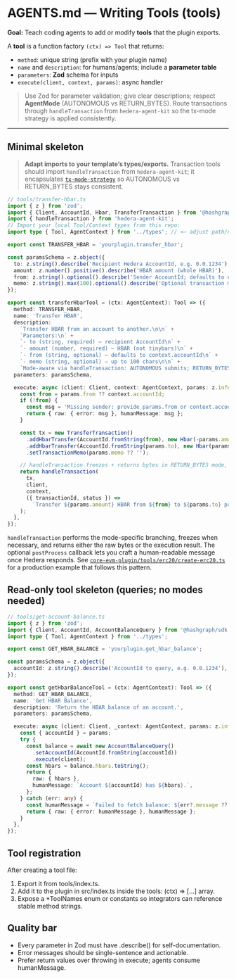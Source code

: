 # AGENTS.md — Writing Tools (tools)

**Goal:** Teach coding agents to add or modify **tools** that the plugin exports.

A **tool** is a function factory `(ctx) => Tool` that returns:

- `method`: unique string (prefix with your plugin name)
- `name` and `description`: for humans/agents; include a **parameter table**
- `parameters`: **Zod** schema for inputs
- `execute(client, context, params)`: async handler

> Use Zod for parameter validation; give clear descriptions; respect **AgentMode** (AUTONOMOUS vs RETURN_BYTES). Route transactions through `handleTransaction` from `hedera-agent-kit` so the tx-mode strategy is applied consistently.

---

## Minimal skeleton

> **Adapt imports to your template’s types/exports.** Transaction tools should import `handleTransaction` from `hedera-agent-kit`; it encapsulates [`tx-mode-strategy`](https://github.com/hashgraph/hedera-agent-kit/blob/main/typescript/src/shared/strategies/tx-mode-strategy.ts) so AUTONOMOUS vs RETURN_BYTES stays consistent.

```ts
// tools/transfer-hbar.ts
import { z } from 'zod';
import { Client, AccountId, Hbar, TransferTransaction } from '@hashgraph/sdk';
import { handleTransaction } from 'hedera-agent-kit';
// Import your local Tool/Context types from this repo:
import type { Tool, AgentContext } from '../types'; // <— adjust path/names

export const TRANSFER_HBAR = 'yourplugin.transfer_hbar';

const paramsSchema = z.object({
  to: z.string().describe('Recipient Hedera AccountId, e.g. 0.0.1234'),
  amount: z.number().positive().describe('HBAR amount (whole HBAR)'),
  from: z.string().optional().describe('Sender AccountId; defaults to context.accountId'),
  memo: z.string().max(100).optional().describe('Optional transaction memo'),
});

export const transferHbarTool = (ctx: AgentContext): Tool => ({
  method: TRANSFER_HBAR,
  name: 'Transfer HBAR',
  description:
    `Transfer HBAR from an account to another.\n\n` +
    `Parameters:\n` +
    `- to (string, required) — recipient AccountId\n` +
    `- amount (number, required) — HBAR (not tinybars)\n` +
    `- from (string, optional) — defaults to context.accountId\n` +
    `- memo (string, optional) — up to 100 chars\n\n` +
    `Mode-aware via handleTransaction: AUTONOMOUS submits; RETURN_BYTES returns unsigned bytes.`,
  parameters: paramsSchema,

  execute: async (client: Client, context: AgentContext, params: z.infer<typeof paramsSchema>) => {
    const from = params.from ?? context.accountId;
    if (!from) {
      const msg = 'Missing sender: provide params.from or context.accountId';
      return { raw: { error: msg }, humanMessage: msg };
    }

    const tx = new TransferTransaction()
      .addHbarTransfer(AccountId.fromString(from), new Hbar(-params.amount))
      .addHbarTransfer(AccountId.fromString(params.to), new Hbar(params.amount))
      .setTransactionMemo(params.memo ?? '');

    // handleTransaction freezes + returns bytes in RETURN_BYTES mode, or executes + waits for a receipt in AUTONOMOUS mode.
    return handleTransaction(
      tx,
      client,
      context,
      ({ transactionId, status }) =>
        `Transfer ${params.amount} HBAR from ${from} to ${params.to} processed. Status: ${status}. (txId: ${transactionId}).`,
    );
  },
});
```

`handleTransaction` performs the mode-specific branching, freezes when necessary, and returns either the raw bytes or the execution result. The optional `postProcess` callback lets you craft a human-readable message once Hedera responds. See [`core-evm-plugin/tools/erc20/create-erc20.ts`](https://github.com/hashgraph/hedera-agent-kit/blob/main/typescript/src/plugins/core-evm-plugin/tools/erc20/create-erc20.ts) for a production example that follows this pattern.

## Read-only tool skeleton (queries; no modes needed)

```ts
// tools/get-account-balance.ts
import { z } from 'zod';
import { Client, AccountId, AccountBalanceQuery } from '@hashgraph/sdk';
import type { Tool, AgentContext } from '../types';

export const GET_HBAR_BALANCE = 'yourplugin.get_hbar_balance';

const paramsSchema = z.object({
  accountId: z.string().describe('AccountId to query, e.g. 0.0.1234'),
});

export const getHbarBalanceTool = (ctx: AgentContext): Tool => ({
  method: GET_HBAR_BALANCE,
  name: 'Get HBAR Balance',
  description: 'Return the HBAR balance of an account.',
  parameters: paramsSchema,

  execute: async (client: Client, _context: AgentContext, params: z.infer<typeof paramsSchema>) => {
    const { accountId } = params;
    try {
      const balance = await new AccountBalanceQuery()
        .setAccountId(AccountId.fromString(accountId))
        .execute(client);
      const hbars = balance.hbars.toString();
      return {
        raw: { hbars },
        humanMessage: `Account ${accountId} has ${hbars}.`,
      };
    } catch (err: any) {
      const humanMessage = `Failed to fetch balance: ${err?.message ?? 'unknown error'}`;
      return { raw: { error: humanMessage }, humanMessage };
    }
  },
});
```

## Tool registration

After creating a tool file:

1. Export it from tools/index.ts.
2. Add it to the plugin in src/index.ts inside the tools: (ctx) => [...] array.
3. Expose a \*ToolNames enum or constants so integrators can reference stable method strings.

## Quality bar

- Every parameter in Zod must have .describe() for self-documentation.
- Error messages should be single-sentence and actionable.
- Prefer return values over throwing in execute; agents consume humanMessage.
